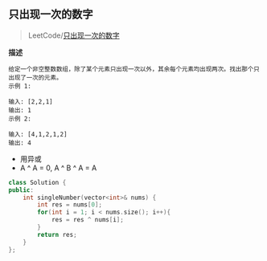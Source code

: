 ## 只出现一次的数字
> LeetCode/[只出现一次的数字](https://leetcode-cn.com/problems/single-number/submissions/)

**描述**
```
给定一个非空整数数组，除了某个元素只出现一次以外，其余每个元素均出现两次。找出那个只出现了一次的元素。
示例 1:

输入: [2,2,1]
输出: 1
示例 2:

输入: [4,1,2,1,2]
输出: 4
```
- 用异或
- A ^ A = 0, A ^ B ^ A = A
```c++
class Solution {
public:
    int singleNumber(vector<int>& nums) {
        int res = nums[0];
        for(int i = 1; i < nums.size(); i++){
            res = res ^ nums[i];
        }
        return res;
    }
};
```